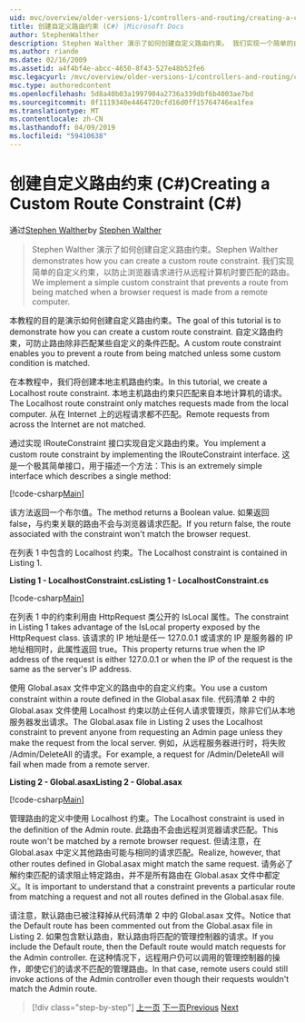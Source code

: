 ```yaml
---
uid: mvc/overview/older-versions-1/controllers-and-routing/creating-a-custom-route-constraint-cs
title: 创建自定义路由约束 (C#) |Microsoft Docs
author: StephenWalther
description: Stephen Walther 演示了如何创建自定义路由约束。 我们实现一个简单的自定义的约束，可防止路由匹配 w...
ms.author: riande
ms.date: 02/16/2009
ms.assetid: a4f4bf4e-abcc-4650-8f43-527e48b52fe6
msc.legacyurl: /mvc/overview/older-versions-1/controllers-and-routing/creating-a-custom-route-constraint-cs
msc.type: authoredcontent
ms.openlocfilehash: 5d8a40b03a1997904a2736a339dbf6b4003ae7bd
ms.sourcegitcommit: 0f1119340e4464720cfd16d0ff15764746ea1fea
ms.translationtype: MT
ms.contentlocale: zh-CN
ms.lasthandoff: 04/09/2019
ms.locfileid: "59410638"
---
```

# <a name="creating-a-custom-route-constraint-c"></a><span data-ttu-id="dafda-104">创建自定义路由约束 (C#)</span><span class="sxs-lookup"><span data-stu-id="dafda-104">Creating a Custom Route Constraint (C#)</span></span>

<span data-ttu-id="dafda-105">通过[Stephen Walther](https://github.com/StephenWalther)</span><span class="sxs-lookup"><span data-stu-id="dafda-105">by [Stephen Walther](https://github.com/StephenWalther)</span></span>

> <span data-ttu-id="dafda-106">Stephen Walther 演示了如何创建自定义路由约束。</span><span class="sxs-lookup"><span data-stu-id="dafda-106">Stephen Walther demonstrates how you can create a custom route constraint.</span></span> <span data-ttu-id="dafda-107">我们实现简单的自定义约束，以防止浏览器请求进行从远程计算机时要匹配的路由。</span><span class="sxs-lookup"><span data-stu-id="dafda-107">We implement a simple custom constraint that prevents a route from being matched when a browser request is made from a remote computer.</span></span>


<span data-ttu-id="dafda-108">本教程的目的是演示如何创建自定义路由约束。</span><span class="sxs-lookup"><span data-stu-id="dafda-108">The goal of this tutorial is to demonstrate how you can create a custom route constraint.</span></span> <span data-ttu-id="dafda-109">自定义路由约束，可防止路由除非匹配某些自定义的条件匹配。</span><span class="sxs-lookup"><span data-stu-id="dafda-109">A custom route constraint enables you to prevent a route from being matched unless some custom condition is matched.</span></span>

<span data-ttu-id="dafda-110">在本教程中，我们将创建本地主机路由约束。</span><span class="sxs-lookup"><span data-stu-id="dafda-110">In this tutorial, we create a Localhost route constraint.</span></span> <span data-ttu-id="dafda-111">本地主机路由约束只匹配来自本地计算机的请求。</span><span class="sxs-lookup"><span data-stu-id="dafda-111">The Localhost route constraint only matches requests made from the local computer.</span></span> <span data-ttu-id="dafda-112">从在 Internet 上的远程请求都不匹配。</span><span class="sxs-lookup"><span data-stu-id="dafda-112">Remote requests from across the Internet are not matched.</span></span>

<span data-ttu-id="dafda-113">通过实现 IRouteConstraint 接口实现自定义路由约束。</span><span class="sxs-lookup"><span data-stu-id="dafda-113">You implement a custom route constraint by implementing the IRouteConstraint interface.</span></span> <span data-ttu-id="dafda-114">这是一个极其简单接口，用于描述一个方法：</span><span class="sxs-lookup"><span data-stu-id="dafda-114">This is an extremely simple interface which describes a single method:</span></span>

[!code-csharp[Main](creating-a-custom-route-constraint-cs/samples/sample1.cs)]

<span data-ttu-id="dafda-115">该方法返回一个布尔值。</span><span class="sxs-lookup"><span data-stu-id="dafda-115">The method returns a Boolean value.</span></span> <span data-ttu-id="dafda-116">如果返回 false，与约束关联的路由不会与浏览器请求匹配。</span><span class="sxs-lookup"><span data-stu-id="dafda-116">If you return false, the route associated with the constraint won't match the browser request.</span></span>

<span data-ttu-id="dafda-117">在列表 1 中包含的 Localhost 约束。</span><span class="sxs-lookup"><span data-stu-id="dafda-117">The Localhost constraint is contained in Listing 1.</span></span>

**<span data-ttu-id="dafda-118">Listing 1 - LocalhostConstraint.cs</span><span class="sxs-lookup"><span data-stu-id="dafda-118">Listing 1 - LocalhostConstraint.cs</span></span>**

[!code-csharp[Main](creating-a-custom-route-constraint-cs/samples/sample2.cs)]

<span data-ttu-id="dafda-119">在列表 1 中的约束利用由 HttpRequest 类公开的 IsLocal 属性。</span><span class="sxs-lookup"><span data-stu-id="dafda-119">The constraint in Listing 1 takes advantage of the IsLocal property exposed by the HttpRequest class.</span></span> <span data-ttu-id="dafda-120">该请求的 IP 地址是任一 127.0.0.1 或请求的 IP 是服务器的 IP 地址相同时，此属性返回 true。</span><span class="sxs-lookup"><span data-stu-id="dafda-120">This property returns true when the IP address of the request is either 127.0.0.1 or when the IP of the request is the same as the server's IP address.</span></span>

<span data-ttu-id="dafda-121">使用 Global.asax 文件中定义的路由中的自定义约束。</span><span class="sxs-lookup"><span data-stu-id="dafda-121">You use a custom constraint within a route defined in the Global.asax file.</span></span> <span data-ttu-id="dafda-122">代码清单 2 中的 Global.asax 文件使用 Localhost 约束以防止任何人请求管理页，除非它们从本地服务器发出请求。</span><span class="sxs-lookup"><span data-stu-id="dafda-122">The Global.asax file in Listing 2 uses the Localhost constraint to prevent anyone from requesting an Admin page unless they make the request from the local server.</span></span> <span data-ttu-id="dafda-123">例如，从远程服务器进行时，将失败 /Admin/DeleteAll 的请求。</span><span class="sxs-lookup"><span data-stu-id="dafda-123">For example, a request for /Admin/DeleteAll will fail when made from a remote server.</span></span>

**<span data-ttu-id="dafda-124">Listing 2 - Global.asax</span><span class="sxs-lookup"><span data-stu-id="dafda-124">Listing 2 - Global.asax</span></span>**

[!code-csharp[Main](creating-a-custom-route-constraint-cs/samples/sample3.cs)]

<span data-ttu-id="dafda-125">管理路由的定义中使用 Localhost 约束。</span><span class="sxs-lookup"><span data-stu-id="dafda-125">The Localhost constraint is used in the definition of the Admin route.</span></span> <span data-ttu-id="dafda-126">此路由不会由远程浏览器请求匹配。</span><span class="sxs-lookup"><span data-stu-id="dafda-126">This route won't be matched by a remote browser request.</span></span> <span data-ttu-id="dafda-127">但请注意，在 Global.asax 中定义其他路由可能与相同的请求匹配。</span><span class="sxs-lookup"><span data-stu-id="dafda-127">Realize, however, that other routes defined in Global.asax might match the same request.</span></span> <span data-ttu-id="dafda-128">请务必了解约束匹配的请求阻止特定路由，并不是所有路由在 Global.asax 文件中都定义。</span><span class="sxs-lookup"><span data-stu-id="dafda-128">It is important to understand that a constraint prevents a particular route from matching a request and not all routes defined in the Global.asax file.</span></span>

<span data-ttu-id="dafda-129">请注意，默认路由已被注释掉从代码清单 2 中的 Global.asax 文件。</span><span class="sxs-lookup"><span data-stu-id="dafda-129">Notice that the Default route has been commented out from the Global.asax file in Listing 2.</span></span> <span data-ttu-id="dafda-130">如果包含默认路由，默认路由将匹配的管理控制器的请求。</span><span class="sxs-lookup"><span data-stu-id="dafda-130">If you include the Default route, then the Default route would match requests for the Admin controller.</span></span> <span data-ttu-id="dafda-131">在这种情况下，远程用户仍可以调用的管理控制器的操作，即使它们的请求不匹配的管理路由。</span><span class="sxs-lookup"><span data-stu-id="dafda-131">In that case, remote users could still invoke actions of the Admin controller even though their requests wouldn't match the Admin route.</span></span>

> [!div class="step-by-step"]
> <span data-ttu-id="dafda-132">[上一页](creating-a-route-constraint-cs.md)
> [下一页](asp-net-mvc-controller-overview-vb.md)</span><span class="sxs-lookup"><span data-stu-id="dafda-132">[Previous](creating-a-route-constraint-cs.md)
[Next](asp-net-mvc-controller-overview-vb.md)</span></span>
